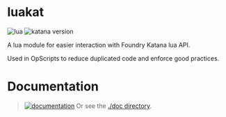# luakat

![lua](https://img.shields.io/badge/Lua->=5.1.5-4f4f4f?labelColor=000090&logo=lua&logoColor=white)
![katana version](https://img.shields.io/badge/Katana->=3.6-4f4f4f?labelColor=111111&logo=katana&logoColor=FCB123)

A lua module for easier interaction with Foundry Katana lua API.

Used in OpScripts to reduce duplicated code and enforce good practices.

# Documentation

> [![documentation](https://img.shields.io/badge/visit_documentation-blue)](./doc/INDEX.md)
> Or see the [./doc directory](./doc).
